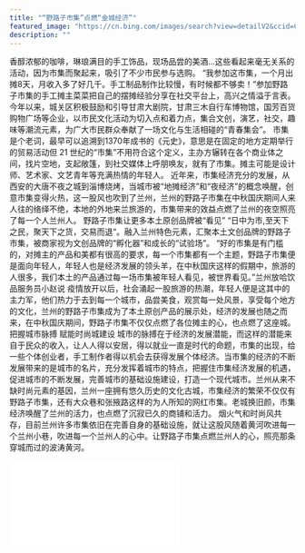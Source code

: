 ```yaml
---
title: "“野路子市集”点燃“金城经济”"
featured_image: "https://cn.bing.com/images/search?view=detailV2&ccid=CHLzay0I&id=E4B2444E07D091739ACDBBCB6FD28403261FD988&thid=OIP.CHLzay0IT3V34VXzgodOKwHaEs&mediaurl=https%3a%2f%2fpic3.zhimg.com%2fv2-93856df9207821c88f9760f13cb68b52_r.jpg&exph=684&expw=1080&q=%e5%85%b0%e5%b7%9e%e9%87%8e%e8%b7%af%e5%ad%90%e5%b8%82%e9%9b%86%e5%9b%be%e7%89%87&simid=608054682678935998&FORM=IRPRST&ck=32E81FCF42A244058607E79F25FB4BF5&selectedIndex=4&itb=0"
description: ""
---
```


香醇浓郁的咖啡，琳琅满目的手工饰品，现场品尝的美酒...这些看起来毫无关系的活动，因为市集而聚起来，吸引了不少市民参与选购。
“我参加这市集，一个月出摊8天，月收入多了好几千。手工制品制作比较慢，有时候都不够卖！”参加野路子市集的手工摊主菜菜把自己的摆摊经验分享在社交平台上，高兴之情溢于言表。
今年以来，城关区积极鼓励和引导甘肃大剧院，甘肃三木自行车博物馆，国芳百货购物广场等企业，以市民文化活动为切入点和着力点，集合文创，演艺，社交，趣味等潮流元素，为广大市民群众奉献了一场文化与生活相碰的“青春集会”。
市集是个老词，最早可以追溯到1370年成书的《元史》，意思是在固定的地方定期举行的贸易活动但 21 世纪的“市集”不用符合这个定义，主办方辗转在各个商业体之间，找片空地，支起敞篷，到社交媒体上呼朋唤友，就有了市集。摊主可能是设计师、艺术家、文艺青年等充满热情的年轻人。
近年来，市集经济充分的发展，从西安的大唐不夜之城到淄博烧烤，当城市被“地摊经济”和“夜经济”的概念唤醒，创意市集变得火热，这一股风也吹到了兰州，兰州的野路子市集在中秋国庆期间人来人往的络绎不绝，本地的外地来兰旅游的，市集带来的效益点燃了兰州的夜空照亮了每一个人兰州人。
野路子市集让更多本土原创品牌被“看见”
“日中为市,至天下之民，聚天下之货，交易而退“。融入兰州特色元素，汇聚本土文创品牌的野路子市集，被商家视为文创品牌的“孵化器”和成长的“试验场”。
“好的市集是有门槛的，对摊主的产品和美都有很高的要求，每一个市集都有一个主题，野路子市集便是面向年轻人，年轻人也是经济发展的领头羊，在中秋国庆这样的假期中，旅游的人很多，我们本土的产品通过每一场市集被年轻人看见，被世界看见。”兰州放哈饮品服务员小赵说
疫情放开以后，社会涌起一股旅游的热潮，年轻人便是这其中的主力军，他们热力于去到每一个城市，品尝美食，观赏每一处风景，享受每个地方的文化，兰州的野路子市集成为了本土原创产品的展示处，经济的发展也随之而来，在中秋国庆期间，野路子市集不仅仅点燃了各位摊主的心，也点燃了这座城。
把握城市脉搏 赋能时尚城建设
城市的脉搏在于经济的发展潜能，而这样的潜能来自于民众的收入，让人人得以安居，得以就业一直是时代的命题，市集的出现，给一些个体创业者，手工制作者得以机会去获得发展个体经济。当市集的经济的不断发展带来的是城市的名片，充分发挥着城市的特点，把握住市集经济发展的机遇，促进城市的不断发展，完善城市的基础设施建设，打造一个现代城市。兰州从来不缺时尚元素的基因，兰州一座拥有悠久历史的文化古城，市集经济的繁荣不仅仅有野路子市集，还有大众巷和张掖路这样的为人所知的网红市集。老城换旧颜，市集经济唤醒了兰州的活力，也点燃了沉寂已久的商铺和活力。
烟火气和时尚风共存，目前兰州许多市集依旧在完善自身的基础设施，就让这股风随着黄河吹进每一个兰州小巷，吹进每一个兰州人的心中。让野路子市集点燃兰州人的心，照亮那条穿城而过的波涛黄河。

<iframe src="//player.bilibili.com/player.html?aid=994675480&bvid=BV1Vs4y1m7ZU&cid=1088209737&p=1" scrolling="no" border="0" frameborder="no" framespacing="0" allowfullscreen="true"> 